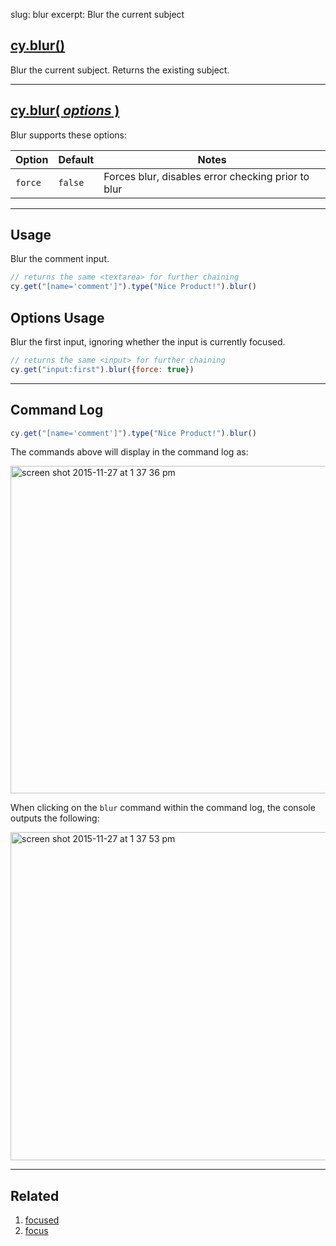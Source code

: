 slug: blur
excerpt: Blur the current subject

## [cy.blur()](#usage)

Blur the current subject. Returns the existing subject.

***

## [cy.blur( *options* )](#options-usage)

Blur supports these options:

Option | Default | Notes
--- | --- | ---
`force` | `false` | Forces blur, disables error checking prior to blur

***

## Usage

Blur the comment input.

```javascript
// returns the same <textarea> for further chaining
cy.get("[name='comment']").type("Nice Product!").blur()
```

## Options Usage

Blur the first input, ignoring whether the input is currently focused.

```javascript
// returns the same <input> for further chaining
cy.get("input:first").blur({force: true})
```

***

## Command Log

```javascript
cy.get("[name='comment']").type("Nice Product!").blur()
```

The commands above will display in the command log as:

<img width="524" alt="screen shot 2015-11-27 at 1 37 36 pm" src="https://cloud.githubusercontent.com/assets/1271364/11446921/58a14e34-950c-11e5-85ba-633b7ed5d7f1.png">

When clicking on the `blur` command within the command log, the console outputs the following:

<img width="525" alt="screen shot 2015-11-27 at 1 37 53 pm" src="https://cloud.githubusercontent.com/assets/1271364/11446923/5c44a2ca-950c-11e5-8080-0dc108bc4959.png">

***

## Related
1. [focused](http://on.cypress.io/api/focused)
2. [focus](http://on.cypress.io/api/focus)